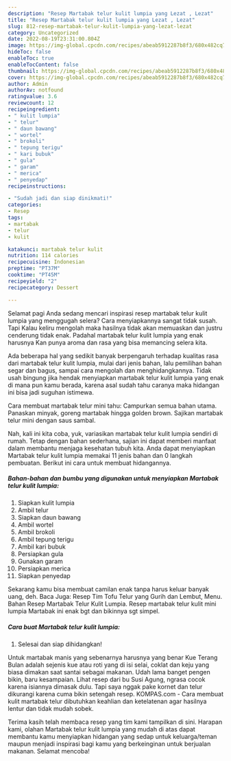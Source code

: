 ```yaml
---
description: "Resep Martabak telur kulit lumpia yang Lezat , Lezat"
title: "Resep Martabak telur kulit lumpia yang Lezat , Lezat"
slug: 812-resep-martabak-telur-kulit-lumpia-yang-lezat-lezat
category: Uncategorized
date: 2022-08-19T23:31:00.804Z
image: https://img-global.cpcdn.com/recipes/abeab5912287b8f3/680x482cq70/martabak-telur-kulit-lumpia-foto-resep-utama.jpg
hideToc: false
enableToc: true
enableTocContent: false
thumbnail: https://img-global.cpcdn.com/recipes/abeab5912287b8f3/680x482cq70/martabak-telur-kulit-lumpia-foto-resep-utama.jpg
cover: https://img-global.cpcdn.com/recipes/abeab5912287b8f3/680x482cq70/martabak-telur-kulit-lumpia-foto-resep-utama.jpg
author: Admin
authorAv: notfound
ratingvalue: 3.6
reviewcount: 12
recipeingredient:
- " kulit lumpia"
- " telur"
- " daun bawang"
- " wortel"
- " brokoli"
- " tepung terigu"
- " kari bubuk"
- " gula"
- " garam"
- " merica"
- " penyedap"
recipeinstructions:

- "Sudah jadi dan siap dinikmati!"
categories:
- Resep
tags:
- martabak
- telur
- kulit

katakunci: martabak telur kulit 
nutrition: 114 calories
recipecuisine: Indonesian
preptime: "PT37M"
cooktime: "PT45M"
recipeyield: "2"
recipecategory: Dessert

---
```



Selamat pagi Anda sedang mencari inspirasi resep martabak telur kulit lumpia yang menggugah selera? Cara menyiapkannya sangat tidak susah. Tapi Kalau keliru mengolah maka hasilnya tidak akan memuaskan dan justru cenderung tidak enak. Padahal martabak telur kulit lumpia yang enak harusnya Kan punya aroma dan rasa yang bisa memancing selera kita.


Ada beberapa hal yang sedikit banyak berpengaruh terhadap kualitas rasa dari martabak telur kulit lumpia, mulai dari jenis bahan, lalu pemilihan bahan segar dan bagus, sampai cara mengolah dan menghidangkannya. Tidak usah bingung jika hendak menyiapkan martabak telur kulit lumpia yang enak di mana pun kamu berada, karena asal sudah tahu caranya maka hidangan ini bisa jadi suguhan istimewa.

Cara membuat martabak telur mini tahu: Campurkan semua bahan utama. Panaskan minyak, goreng martabak hingga golden brown. Sajikan martabak telur mini dengan saus sambal.


Nah, kali ini kita coba, yuk, variasikan martabak telur kulit lumpia sendiri di rumah. Tetap dengan bahan sederhana, sajian ini dapat memberi manfaat dalam membantu menjaga kesehatan tubuh kita. Anda dapat menyiapkan Martabak telur kulit lumpia memakai 11 jenis bahan dan 0 langkah pembuatan. Berikut ini cara untuk membuat hidangannya.

<!--inarticleads1-->

##### Bahan-bahan dan bumbu yang digunakan untuk menyiapkan Martabak telur kulit lumpia:

1. Siapkan  kulit lumpia
1. Ambil  telur
1. Siapkan  daun bawang
1. Ambil  wortel
1. Ambil  brokoli
1. Ambil  tepung terigu
1. Ambil  kari bubuk
1. Persiapkan  gula
1. Gunakan  garam
1. Persiapkan  merica
1. Siapkan  penyedap


Sekarang kamu bisa membuat camilan enak tanpa harus keluar banyak uang, deh. Baca Juga: Resep Tim Tofu Telur yang Gurih dan Lembut, Menu. Bahan Resep Martabak Telur Kulit Lumpia. Resep martabak telur kulit mini lumpia Martabak ini enak bgt dan bikinnya sgt simpel. 

<!--inarticleads2-->

##### Cara buat Martabak telur kulit lumpia:


1. Selesai dan siap dihidangkan!

Untuk martabak manis yang sebenarnya harusnya yang benar Kue Terang Bulan adalah sejenis kue atau roti yang di isi selai, coklat dan keju yang biasa dimakan saat santai sebagai makanan. Udah lama banget pengen bikin, baru kesampaian. Lihat resep dari bu Susi Agung, ngrasa cocok karena isiannya dimasak dulu. Tapi saya nggak pake kornet dan telur dikurangi karena cuma bikin setengah resep. KOMPAS.com - Cara membuat kulit martabak telur dibutuhkan keahlian dan ketelatenan agar hasilnya lentur dan tidak mudah sobek. 

Terima kasih telah membaca resep yang tim kami tampilkan di sini. Harapan kami, olahan Martabak telur kulit lumpia yang mudah di atas dapat membantu kamu menyiapkan hidangan yang sedap untuk keluarga/teman maupun menjadi inspirasi bagi kamu yang berkeinginan untuk berjualan makanan. Selamat mencoba!
